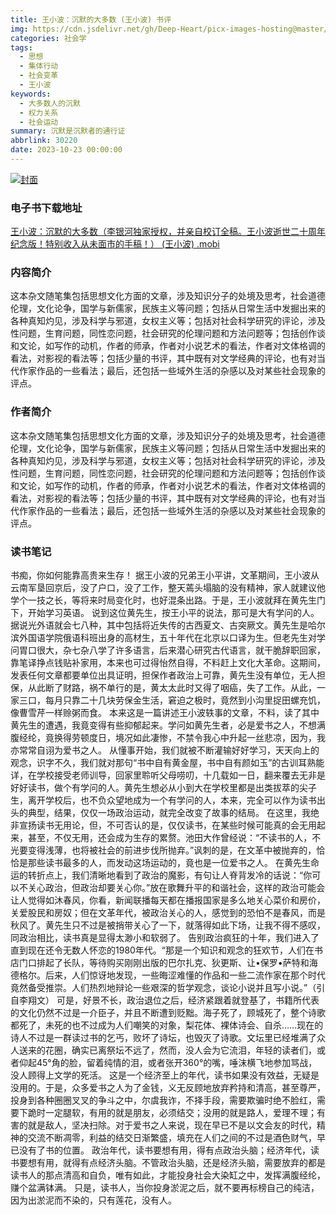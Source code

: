 ```yaml
---
title: 王小波：沉默的大多数 (王小波) 书评
img: https://cdn.jsdelivr.net/gh/Deep-Heart/picx-images-hosting@master/boomments/王小波：沉默的大多数（李银河独家授权，并亲自校订全稿。王小波逝世二十周年纪念版！特别收入从未面市的手稿！）.3oyxxsnriko0.webp
categories: 社会学
tags:
  - 思想
  - 集体行动
  - 社会变革
  - 王小波
keywords:
  - 大多数人的沉默
  - 权力关系
  - 社会运动
summary: 沉默是沉默者的通行证
abbrlink: 30220
date: 2023-10-23 00:00:00
---
```


[![封面](https://cdn.jsdelivr.net/gh/Deep-Heart/picx-images-hosting@master/boomments/王小波：沉默的大多数（李银河独家授权，并亲自校订全稿。王小波逝世二十周年纪念版！特别收入从未面市的手稿！）.3oyxxsnriko0.webp)]()
### 电子书下载地址
[王小波：沉默的大多数（李银河独家授权，并亲自校订全稿。王小波逝世二十周年纪念版！特别收入从未面市的手稿！） (王小波) .mobi](https://url57.ctfile.com/f/23765157-960584478-4e31fc?p=9554)

### 内容简介
这本杂文随笔集包括思想文化方面的文章，涉及知识分子的处境及思考，社会道德伦理，文化论争，国学与新儒家，民族主义等问题；包括从日常生活中发掘出来的各种真知灼见，涉及科学与邪道，女权主义等；包括对社会科学研究的评论，涉及性问题，生育问题，同性恋问题，社会研究的伦理问题和方法问题等；包括创作谈和文论，如写作的动机，作者的师承，作者对小说艺术的看法，作者对文体格调的看法，对影视的看法等；包括少量的书评，其中既有对文学经典的评论，也有对当代作家作品的一些看法；最后，还包括一些域外生活的杂感以及对某些社会现象的评点。

### 作者简介
这本杂文随笔集包括思想文化方面的文章，涉及知识分子的处境及思考，社会道德伦理，文化论争，国学与新儒家，民族主义等问题；包括从日常生活中发掘出来的各种真知灼见，涉及科学与邪道，女权主义等；包括对社会科学研究的评论，涉及性问题，生育问题，同性恋问题，社会研究的伦理问题和方法问题等；包括创作谈和文论，如写作的动机，作者的师承，作者对小说艺术的看法，作者对文体格调的看法，对影视的看法等；包括少量的书评，其中既有对文学经典的评论，也有对当代作家作品的一些看法；最后，还包括一些域外生活的杂感以及对某些社会现象的评点。

### 读书笔记
书痴，你如何能靠高贵来生存！
    据王小波的兄弟王小平讲，文革期间，王小波从云南军垦回京后，没了户口，没了工作，整天蔫头塌脑的没有精神，家人就建议他学个一技之长，等将来时局变化时，也好混条出路。于是，王小波就拜在黄先生门下，开始学习英语。
说到这位黄先生，按王小平的说法，那可是大有学问的人。据说光外语就会七八种，其中包括将近失传的古西夏文、古突厥文。黄先生是哈尔滨外国语学院俄语科班出身的高材生，五十年代在北京以口译为生。但老先生对学问胃口很大，杂七杂八学了许多语言，后来潜心研究古代语言，就干脆辞职回家，靠笔译挣点钱贴补家用，本来也可过得怡然自得，不料赶上文化大革命。这期间，发表任何文章都要单位出具证明，担保作者政治上可靠，黄先生没有单位，无人担保，从此断了财路，祸不单行的是，黄太太此时又得了咽癌，失了工作。从此，一家三口，每月只靠二十几块劳保金生活，窘迫之极时，竟然到小沟里捉田螺充饥，像曹雪芹一样赊粥而食。
本来这是一篇讲述王小波轶事的文章，不料，读了其中黄先生的遭遇，我竟变得有些抑郁起来。学问如黄先生者，必是爱书之人，不想满腹经纶，竟换得劳顿度日，境况如此凄惨，不禁令我心中升起一丝悲凉，因为，我亦常常自诩为爱书之人。
从懂事开始，我们就被不断灌输好好学习，天天向上的观念，识字不久，我们就对那句“书中自有黄金屋，书中自有颜如玉”的古训耳熟能详，在学校接受老师训导，回家里聆听父母唠叨，十几载如一日，翻来覆去无非是好好读书，做个有学问的人。黄先生想必从小到大在学校里都是出类拔萃的尖子生，离开学校后，也不负众望地成为一个有学问的人，本来，完全可以作为读书出头的典型，结果，仅仅一场政治运动，就完全改变了故事的结局。
在这里，我绝非宣扬读书无用论，但，不可否认的是，仅仅读书，在某些时候可能真的会无用起来，甚至，不仅无用，还会成为生存的累赘。池田大作曾经说：“不读书的人，不光要变得浅薄，也将被社会的前进步伐所抛弃。”讽刺的是，在文革中被抛弃的，恰恰是那些读书最多的人，而发动这场运动的，竟也是一位爱书之人。
在黄先生命运的转折点上，我们清晰地看到了政治的魔影，有句让人脊背发冷的话说：“你可以不关心政治，但政治却要关心你。”放在歌舞升平的和谐社会，这样的政治可能会让人觉得如沐春风，你看，新闻联播每天都在播报国家是多么地关心菜价和房价，关爱股民和房奴；但在文革年代，被政治关心的人，感觉到的恐怕不是春风，而是秋风了。黄先生只不过是被捎带关心了一下，就落得如此下场，让我不得不感叹，同政治相比，读书真是显得太渺小和软弱了。
告别政治疯狂的十年，我们进入了直到现在还令无数人怀恋的1980年代。“那是一个知识和观念的狂欢节，人们在书店门口排起了长队，等待购买刚刚出版的巴尔扎克、狄更斯、让•保罗•萨特和海德格尔。后来，人们惊讶地发现，一些晦涩难懂的作品和一些二流作家在那个时代竟然备受推崇。人们热烈地辩论一些艰深的哲学观念，谈论小说并且写小说。”（引自李翔文）
可是，好景不长，政治退位之后，经济紧跟着就登基了，书籍所代表的文化仍然不过是一介臣子，并且不断遭到贬黜。海子死了，顾城死了，整个诗歌都死了，未死的也不过成为人们嘲笑的对象，梨花体、裸体诗会、自杀……现在的诗人不过是一群读过书的乞丐，败坏了诗坛，也毁灭了诗歌。文坛里已经堆满了众人送来的花圈，确实已离祭坛不远了，然而，没人会为它流泪，年轻的读者们，或者仰起45°角的脸，留着纯情的泪，或者张开360°的嘴，唾沫横飞地参加骂战，没人顾得上文学的死活。
这是一个经济至上的年代，读书如果没有效益，无疑是没用的。于是，众多爱书之人为了金钱，义无反顾地放弃矜持和清高，甚至尊严，投身到各种圈圈叉叉的争斗之中，尔虞我诈，不择手段，需要欺骗时绝不脸红，需要下跪时一定腿软，有用的就是朋友，必须结交；没用的就是路人，爱理不理；有害的就是敌人，坚决扫除。对于爱书之人来说，现在早已不是以文会友的时代，精神的交流不断凋零，利益的结交日渐繁盛，填充在人们之间的不过是酒色财气，早已没有了书的位置。
政治年代，读书要想有用，得有点政治头脑；经济年代，读书要想有用，就得有点经济头脑。不管政治头脑，还是经济头脑，需要放弃的都是读书人的那点清高和自负，唯有如此，才能投身社会大染缸之中，发挥满腹经纶，赚个盆满钵满。
只是，读书人，当你投身淤泥之后，就不要再标榜自己的纯洁，因为出淤泥而不染的，只有莲花，没有人。
